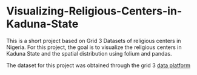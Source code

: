 # Visualizing-Religious-Centers-in-Kaduna-State

This is a short project based on Grid 3 Datasets of religious centers in Nigeria.
For this project, the goal is to visualize the religious centers in Kaduna State and the spatial distribution using folium and pandas.

The dataset for this project was obtained through the grid 3 [data platform](https://data.grid3.org/datasets)
